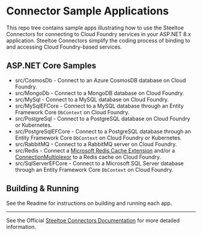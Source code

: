# Connector Sample Applications

This repo tree contains sample apps illustrating how to use the Steeltoe Connectors for connecting to Cloud Foundry services in your ASP.NET 8.x application.
Steeltoe Connectors simplify the coding process of binding to and accessing Cloud Foundry-based services.

## ASP.NET Core Samples

* src/CosmosDb - Connect to an Azure CosmosDB database on Cloud Foundry.
* src/MongoDb - Connect to a MongoDB database on Cloud Foundry.
* src/MySql - Connect to a MySQL database on Cloud Foundry.
* src/MySqlEFCore - Connect to a MySQL database through an Entity Framework Core `DbContext` on Cloud Foundry.
* src/PostgreSql - Connect to a PostgreSQL database on Cloud Foundry or Kubernetes.
* src/PostgreSqlEFCore - Connect to a PostgreSQL database through an Entity Framework Core `DbContext` on Cloud Foundry or Kubernetes.
* src/RabbitMQ - Connect to a RabbitMQ server on Cloud Foundry.
* src/Redis - Connect a [Microsoft Redis Cache Extension](https://github.com/aspnet/Caching/tree/dev/src/Microsoft.Extensions.Caching.Redis) and/or a [ConnectionMultiplexor](https://github.com/StackExchange/StackExchange.Redis) to a Redis cache on Cloud Foundry.
* src/SqlServerEFCore - Connect to a Microsoft SQL Server database through an Entity Framework Core `DbContext` on Cloud Foundry.

## Building & Running

See the Readme for instructions on building and running each app.

---

See the Official [Steeltoe Connectors Documentation](https://docs.steeltoe.io/api/v4/connectors/) for more detailed information.
